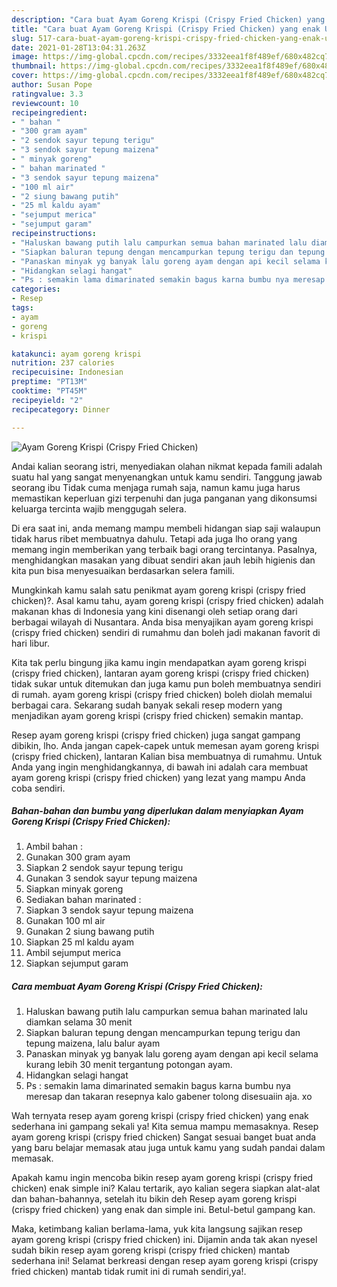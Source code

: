 ```yaml
---
description: "Cara buat Ayam Goreng Krispi (Crispy Fried Chicken) yang enak Untuk Jualan"
title: "Cara buat Ayam Goreng Krispi (Crispy Fried Chicken) yang enak Untuk Jualan"
slug: 517-cara-buat-ayam-goreng-krispi-crispy-fried-chicken-yang-enak-untuk-jualan
date: 2021-01-28T13:04:31.263Z
image: https://img-global.cpcdn.com/recipes/3332eea1f8f489ef/680x482cq70/ayam-goreng-krispi-crispy-fried-chicken-foto-resep-utama.jpg
thumbnail: https://img-global.cpcdn.com/recipes/3332eea1f8f489ef/680x482cq70/ayam-goreng-krispi-crispy-fried-chicken-foto-resep-utama.jpg
cover: https://img-global.cpcdn.com/recipes/3332eea1f8f489ef/680x482cq70/ayam-goreng-krispi-crispy-fried-chicken-foto-resep-utama.jpg
author: Susan Pope
ratingvalue: 3.3
reviewcount: 10
recipeingredient:
- " bahan "
- "300 gram ayam"
- "2 sendok sayur tepung terigu"
- "3 sendok sayur tepung maizena"
- " minyak goreng"
- " bahan marinated "
- "3 sendok sayur tepung maizena"
- "100 ml air"
- "2 siung bawang putih"
- "25 ml kaldu ayam"
- "sejumput merica"
- "sejumput garam"
recipeinstructions:
- "Haluskan bawang putih lalu campurkan semua bahan marinated lalu diamkan selama 30 menit"
- "Siapkan baluran tepung dengan mencampurkan tepung terigu dan tepung maizena, lalu balur ayam"
- "Panaskan minyak yg banyak lalu goreng ayam dengan api kecil selama kurang lebih 30 menit tergantung potongan ayam."
- "Hidangkan selagi hangat"
- "Ps : semakin lama dimarinated semakin bagus karna bumbu nya meresap dan takaran resepnya kalo gabener tolong disesuaiin aja. xo"
categories:
- Resep
tags:
- ayam
- goreng
- krispi

katakunci: ayam goreng krispi 
nutrition: 237 calories
recipecuisine: Indonesian
preptime: "PT13M"
cooktime: "PT45M"
recipeyield: "2"
recipecategory: Dinner

---
```



![Ayam Goreng Krispi (Crispy Fried Chicken)](https://img-global.cpcdn.com/recipes/3332eea1f8f489ef/680x482cq70/ayam-goreng-krispi-crispy-fried-chicken-foto-resep-utama.jpg)

Andai kalian seorang istri, menyediakan olahan nikmat kepada famili adalah suatu hal yang sangat menyenangkan untuk kamu sendiri. Tanggung jawab seorang ibu Tidak cuma menjaga rumah saja, namun kamu juga harus memastikan keperluan gizi terpenuhi dan juga panganan yang dikonsumsi keluarga tercinta wajib menggugah selera.

Di era  saat ini, anda memang mampu membeli hidangan siap saji walaupun tidak harus ribet membuatnya dahulu. Tetapi ada juga lho orang yang memang ingin memberikan yang terbaik bagi orang tercintanya. Pasalnya, menghidangkan masakan yang dibuat sendiri akan jauh lebih higienis dan kita pun bisa menyesuaikan berdasarkan selera famili. 



Mungkinkah kamu salah satu penikmat ayam goreng krispi (crispy fried chicken)?. Asal kamu tahu, ayam goreng krispi (crispy fried chicken) adalah makanan khas di Indonesia yang kini disenangi oleh setiap orang dari berbagai wilayah di Nusantara. Anda bisa menyajikan ayam goreng krispi (crispy fried chicken) sendiri di rumahmu dan boleh jadi makanan favorit di hari libur.

Kita tak perlu bingung jika kamu ingin mendapatkan ayam goreng krispi (crispy fried chicken), lantaran ayam goreng krispi (crispy fried chicken) tidak sukar untuk ditemukan dan juga kamu pun boleh membuatnya sendiri di rumah. ayam goreng krispi (crispy fried chicken) boleh diolah memalui berbagai cara. Sekarang sudah banyak sekali resep modern yang menjadikan ayam goreng krispi (crispy fried chicken) semakin mantap.

Resep ayam goreng krispi (crispy fried chicken) juga sangat gampang dibikin, lho. Anda jangan capek-capek untuk memesan ayam goreng krispi (crispy fried chicken), lantaran Kalian bisa membuatnya di rumahmu. Untuk Anda yang ingin menghidangkannya, di bawah ini adalah cara membuat ayam goreng krispi (crispy fried chicken) yang lezat yang mampu Anda coba sendiri.

<!--inarticleads1-->

##### Bahan-bahan dan bumbu yang diperlukan dalam menyiapkan Ayam Goreng Krispi (Crispy Fried Chicken):

1. Ambil  bahan :
1. Gunakan 300 gram ayam
1. Siapkan 2 sendok sayur tepung terigu
1. Gunakan 3 sendok sayur tepung maizena
1. Siapkan  minyak goreng
1. Sediakan  bahan marinated :
1. Siapkan 3 sendok sayur tepung maizena
1. Gunakan 100 ml air
1. Gunakan 2 siung bawang putih
1. Siapkan 25 ml kaldu ayam
1. Ambil sejumput merica
1. Siapkan sejumput garam




<!--inarticleads2-->

##### Cara membuat Ayam Goreng Krispi (Crispy Fried Chicken):

1. Haluskan bawang putih lalu campurkan semua bahan marinated lalu diamkan selama 30 menit
1. Siapkan baluran tepung dengan mencampurkan tepung terigu dan tepung maizena, lalu balur ayam
1. Panaskan minyak yg banyak lalu goreng ayam dengan api kecil selama kurang lebih 30 menit tergantung potongan ayam.
1. Hidangkan selagi hangat
1. Ps : semakin lama dimarinated semakin bagus karna bumbu nya meresap dan takaran resepnya kalo gabener tolong disesuaiin aja. xo




Wah ternyata resep ayam goreng krispi (crispy fried chicken) yang enak sederhana ini gampang sekali ya! Kita semua mampu memasaknya. Resep ayam goreng krispi (crispy fried chicken) Sangat sesuai banget buat anda yang baru belajar memasak atau juga untuk kamu yang sudah pandai dalam memasak.

Apakah kamu ingin mencoba bikin resep ayam goreng krispi (crispy fried chicken) enak simple ini? Kalau tertarik, ayo kalian segera siapkan alat-alat dan bahan-bahannya, setelah itu bikin deh Resep ayam goreng krispi (crispy fried chicken) yang enak dan simple ini. Betul-betul gampang kan. 

Maka, ketimbang kalian berlama-lama, yuk kita langsung sajikan resep ayam goreng krispi (crispy fried chicken) ini. Dijamin anda tak akan nyesel sudah bikin resep ayam goreng krispi (crispy fried chicken) mantab sederhana ini! Selamat berkreasi dengan resep ayam goreng krispi (crispy fried chicken) mantab tidak rumit ini di rumah sendiri,ya!.

